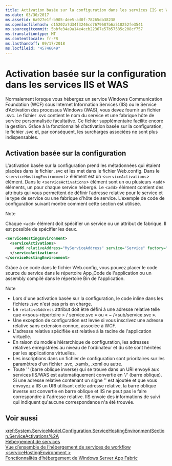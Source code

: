 ```yaml
---
title: Activation basée sur la configuration dans les services IIS et WAS
ms.date: 03/30/2017
ms.assetid: 6a927e1f-b905-4ee5-ad0f-78265da38238
ms.openlocfilehash: d15202a7d34f3246cd7679687b6a510252fe3541
ms.sourcegitcommit: 5bbfe34a9a14e4ccb22367e57b57585c208cf757
ms.translationtype: MT
ms.contentlocale: fr-FR
ms.lasthandoff: 09/17/2018
ms.locfileid: "45746049"
---
```

# <a name="configuration-based-activation-in-iis-and-was"></a>Activation basée sur la configuration dans les services IIS et WAS
Normalement lorsque vous hébergez un service Windows Communication Foundation (WCF) sous Internet Information Services (IIS) ou le Service d’Activation des processus Windows (WAS), vous devez fournir un fichier .svc. Le fichier .svc contient le nom du service et une fabrique hôte de service personnalisée facultative. Ce fichier supplémentaire facilite encore la gestion. Grâce à la fonctionnalité d’activation basée sur la configuration, le fichier .svc et, par conséquent, les surcharges associées ne sont plus indispensables.  
  
## <a name="configuration-based-activation"></a>Activation basée sur la configuration  
 L'activation basée sur la configuration prend les métadonnées qui étaient placées dans le fichier .svc et les met dans le fichier Web.config. Dans le <`serviceHostingEnvironment`> élément est un <`serviceActivations`> élément. Dans le <`serviceActivations`> élément sont un ou plusieurs <`add`> éléments, un pour chaque service hébergé. Le <`add`> élément contient des attributs qui vous permettent de définir l’adresse relative pour le service et le type de service ou une fabrique d’hôte de service. L'exemple de code de configuration suivant montre comment cette section est utilisée.  
  
> [!NOTE]
>  Chaque <`add`> élément doit spécifier un service ou un attribut de fabrique. Il est possible de spécifier les deux.  
  
```xml  
<serviceHostingEnvironment>  
  <serviceActivations>  
    <add relativeAddress="MyServiceAddress" service="Service" factory="MyServiceHostFactory"/>  
  </serviceActivations>  
</serviceHostingEnvironment>  
```  
  
 Grâce à ce code dans le fichier Web.config, vous pouvez placer le code source du service dans le répertoire App_Code de l'application ou un assembly compilé dans le répertoire Bin de l'application.  
  
> [!NOTE]
>  -   Lors d'une activation basée sur la configuration, le code inline dans les fichiers .svc n'est pas pris en charge.  
> -   Le `relativeAddress` attribut doit être défini à une adresse relative telle que «\<sous-répertoire > / service.svc » ou « ~ /\<sub/service.svc ».  
> -   Une exception de configuration est levée si vous inscrivez une adresse relative sans extension connue, associée à WCF.  
> -   L'adresse relative spécifiée est relative à la racine de l'application virtuelle.  
> -   En raison du modèle hiérarchique de configuration, les adresses relatives enregistrées au niveau de l'ordinateur et du site sont héritées par les applications virtuelles.  
> -   Les inscriptions dans un fichier de configuration sont prioritaires sur les paramètres d'un fichier .svc, .xamlx, .xoml ou autre.  
> -   Toute '\' (barre oblique inverse) qui se trouve dans un URI envoyé aux services IIS/WAS est automatiquement convertie en '/' (barre oblique). Si une adresse relative contenant un signe '\' est ajoutée et que vous envoyez à IIS un URI utilisant cette adresse relative, la barre oblique inverse est convertie en barre oblique et IIS ne peut pas le faire correspondre à l'adresse relative. IIS envoie des informations de suivi qui indiquent qu'aucune correspondance n'a été trouvée.  
  
## <a name="see-also"></a>Voir aussi  
 <xref:System.ServiceModel.Configuration.ServiceHostingEnvironmentSection.ServiceActivations%2A>  
 [Hébergement de services](../../../../docs/framework/wcf/hosting-services.md)  
 [Vue d’ensemble de l’hébergement de services de workflow](../../../../docs/framework/wcf/feature-details/hosting-workflow-services-overview.md)  
 [\<serviceHostingEnvironment >](../../../../docs/framework/configure-apps/file-schema/wcf/servicehostingenvironment.md)  
 [Fonctionnalités d’hébergement de Windows Server App Fabric](https://go.microsoft.com/fwlink/?LinkId=201276)
